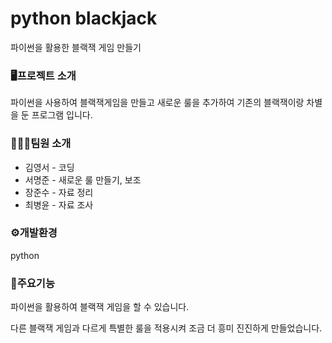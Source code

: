 # python blackjack

파이썬을 활용한 블랙잭 게임 만들기

### 🖥프로젝트 소개

파이썬을 사용하여 블랙잭게임을 만들고 새로운 룰을 추가하여 기존의 블랙잭이랑 차별을 둔 프로그램 입니다.

### 🧑‍🤝‍🧑팀원 소개

 - 김영서 - 코딩
 - 서명준 - 새로운 룰 만들기, 보조
 - 장준수 - 자료 정리
 - 최병윤 - 자료 조사

### ⚙개발환경

python

### 📌주요기능

파이썬을 활용하여 블랙잭 게임을 할 수 있습니다.

다른 블랙잭 게임과 다르게 특별한 룰을 적용시켜 조금 더 흥미 진진하게 만들었습니다.
